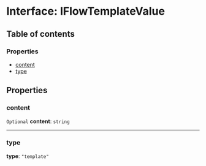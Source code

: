 # Interface: IFlowTemplateValue

## Table of contents

### Properties

* [content](/auto-docs/interface/interfaces/IFlowTemplateValue.md#content)
* [type](/auto-docs/interface/interfaces/IFlowTemplateValue.md#type)

## Properties

### content

`Optional` **content**: `string`

***

### type

**type**: `"template"`
